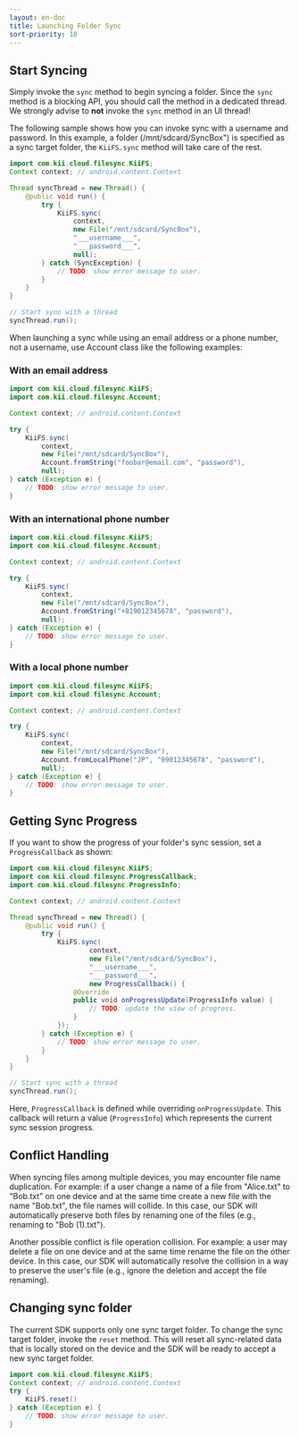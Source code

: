 ```yaml
---
layout: en-doc
title: Launching Folder Sync
sort-priority: 10
---
```

## Start Syncing

Simply invoke the `sync` method to begin syncing a folder.  Since the `sync` method is a blocking API, you should call the method in a dedicated thread. We strongly advise to **not** invoke the `sync` method in an UI thread!

The following sample shows how you can invoke sync with a username and password.  In this example, a folder (/mnt/sdcard/SyncBox") is specified as a sync target folder, the `KiiFS.sync` method will take care of the rest.


```java
import com.kii.cloud.filesync.KiiFS;
Context context; // android.content.Context

Thread syncThread = new Thread() {
    @public void run() {
        try {
            KiiFS.sync(
                context,
                new File("/mnt/sdcard/SyncBox"),
                "___username___",
                "___password___",
                null);
        } catch (SyncException) {
            // TODO: show error message to user.
        }
    }
}

// Start sync with a thread
syncThread.run();
```

When launching a sync while using an email address or a phone number, not a username, use Account class like the following examples:

### With an email address

```java
import com.kii.cloud.filesync.KiiFS; 
import com.kii.cloud.filesync.Account; 

Context context; // android.content.Context 

try { 
    KiiFS.sync( 
        context, 
        new File("/mnt/sdcard/SyncBox"), 
        Account.fromString("foobar@email.com", "password"), 
        null); 
} catch (Exception e) { 
    // TODO: show error message to user. 
}
```

### With an international phone number

```java
import com.kii.cloud.filesync.KiiFS; 
import com.kii.cloud.filesync.Account; 

Context context; // android.content.Context 

try { 
    KiiFS.sync( 
        context, 
        new File("/mnt/sdcard/SyncBox"), 
        Account.fromString("+819012345678", "password"),
        null); 
} catch (Exception e) { 
    // TODO: show error message to user. 
}
```

### With a local phone number

```java
import com.kii.cloud.filesync.KiiFS; 
import com.kii.cloud.filesync.Account; 

Context context; // android.content.Context 

try { 
    KiiFS.sync( 
        context, 
        new File("/mnt/sdcard/SyncBox"), 
        Account.fromLocalPhone("JP", "09012345678", "password"),
        null); 
} catch (Exception e) { 
    // TODO: show error message to user.
}
```

## Getting Sync Progress

If you want to show the progress of your folder's sync session, set a `ProgressCallback` as shown:

```java
import com.kii.cloud.filesync.KiiFS;
import com.kii.cloud.filesync.ProgressCallback;
import com.kii.cloud.filesync.ProgressInfo;

Context context; // android.content.Context

Thread syncThread = new Thread() {
    @public void run() {
        try {
            KiiFS.sync(
                    context,
                    new File("/mnt/sdcard/SyncBox"),
                    "___username___",
                    "___password___",
                    new ProgressCallback() {
                @Override
                public void onProgressUpdate(ProgressInfo value) {
                    // TODO: update the view of progress.
                }
            });
        } catch (Exception e) {
            // TODO: show error message to user.
        }
    }
}

// Start sync with a thread
syncThread.run();
```

Here, `ProgressCallback` is defined while overriding `onProgressUpdate`.  This callback will return a value (`ProgressInfo`) which represents the current sync session progress.


## Conflict Handling

When syncing files among multiple devices, you may encounter file name duplication.  For example: if a user change a name of a file from "Alice.txt" to "Bob.txt" on one device and at the same time create a new file with the name "Bob.txt", the file names will collide.  In this case, our SDK will automatically preserve both files by renaming one of the files (e.g., renaming to "Bob (1).txt").

Another possible conflict is file operation collision.  For example: a user may delete a file on one device and at the same time rename the file on the other device.  In this case, our SDK will automatically resolve the collision in a way to preserve the user's file (e.g., ignore the deletion and accept the file renaming).


## Changing sync folder

The current SDK supports only one sync target folder.  To change the sync target folder, invoke the `reset` method.  This will reset all sync-related data that is locally stored on the device and the SDK will be ready to accept a new sync target folder.


```java
import com.kii.cloud.filesync.KiiFS;
Context context; // android.content.Context
try {
    KiiFS.reset()
} catch (Exception e) {
    // TODO: show error message to user.
} 
```

